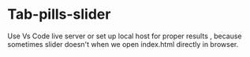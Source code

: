# Tab-pills-slider


Use Vs Code live server or set up local host for proper results , because sometimes slider doesn't when we open  index.html directly in browser.

